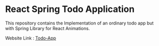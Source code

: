 # React Spring Todo Application

This repository contains the Implementation of an ordinary todo app but with Spring Library for React Animations.

Website Link : [Todo-App](https://www.react-spring-todo.netlify.app)

